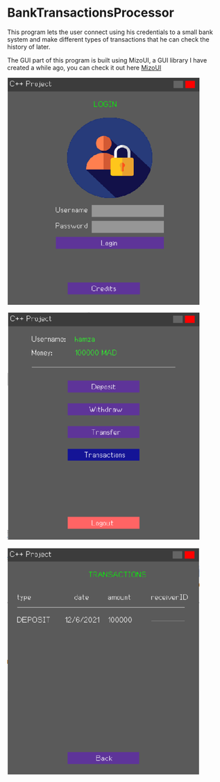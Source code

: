 # BankTransactionsProcessor

This program lets the user connect using his credentials to a small bank system and make different types of transactions that he can check the history of later.

The GUI part of this program is built using MizoUI, a GUI library I have created a while ago, you can check it out here [MizoUI](http://mizoui.epizy.com)

![alt text](https://github.com/mizoxes/BankTransactionsProcessor/blob/main/res/show1.png?raw=true)

![alt text](https://github.com/mizoxes/BankTransactionsProcessor/blob/main/res/show2.png?raw=true)

![alt text](https://github.com/mizoxes/BankTransactionsProcessor/blob/main/res/show3.png?raw=true)
